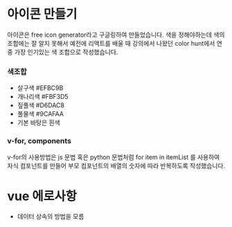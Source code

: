 # 아이콘 만들기
아이콘은 free icon generator라고 구글링하여 만들었습니다. 색을 정해야하는데 색의 조합에는 잘 알지 못해서
예전에 리액트를 배울 때 강의에서 나왔던 color hunt에서 연중 가장 인기있는 색 조합으로 작성했습니다.

### 색조합
- 살구색 #EFBC9B
- 개나리색 #FBF3D5
- 짚풀색 #D6DAC8
- 풀물색 #9CAFAA
- 기본 바탕은 흰색

### v-for, components
v-for의 사용방법은 js 문법 혹은 python 문법처럼 for item in itemList 를 사용하여 자식 컴포넌트를 만들어 
부모 컴포넌트의 배열의 숫자에 따라 반복하도록 작성했습니다.

# vue 에로사항
- 데이터 상속의 방법을 모름